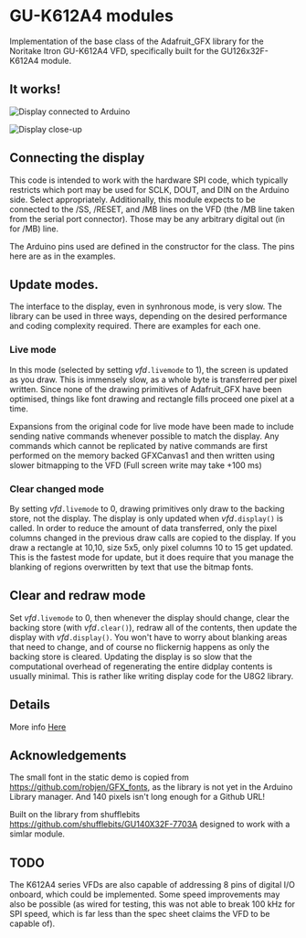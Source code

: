 # GU-K612A4 modules
Implementation of the base class of the Adafruit_GFX library for the Noritake Itron GU-K612A4 VFD, specifically built for the GU126x32F-K612A4 module.

## It works!
![Display connected to Arduino](images/connected.JPG)


![Display close-up](images/zoomed_in.JPG)

## Connecting the display

This code is intended to work with the hardware SPI code, which typically restricts which port may be used for SCLK, DOUT, and DIN on the Arduino side.  Select appropriately.  Additionally, this module expects to be connected to the /SS, /RESET, and /MB lines on the VFD (the /MB line taken from the serial port connector).  Those may be any arbitrary digital out (in for /MB) line.

The Arduino pins used are defined in the constructor for the class. The pins here are as in the examples.

## Update modes.
The interface to the display, even in synhronous mode, is very slow. The library can be used in three ways, depending on the desired performance and coding complexity required.
There are examples for each one.

### Live mode

In this mode (selected by setting *vfd*`.livemode` to 1), the screen is updated as you draw. This is immensely slow, as a whole byte is transferred per pixel written. Since none of the drawing primitives of Adafruit_GFX have been optimised, things like font drawing and rectangle fills proceed one pixel at a time.

Expansions from the original code for live mode have been made to include sending native commands whenever possible to match the display.  Any commands which cannot be replicated by native commands are first performed on the memory backed GFXCanvas1 and then written using slower bitmapping to the VFD  (Full screen write may take +100 ms)

### Clear changed mode
By setting *vfd*`.livemode` to 0, drawing primitives only draw to the backing store, not the display. The display is only updated when *vfd*`.display()` is called. In order to reduce the amount of data transferred, only the pixel columns changed in the previous draw calls are copied to the display. If you draw a rectangle at 10,10, size 5x5, only pixel columns 10 to 15 get updated. This is the fastest mode for update, but it does require that you manage the blanking of regions overwritten by text that use the bitmap fonts.

## Clear and redraw mode
Set *vfd*`.livemode` to 0, then whenever the display should change, clear the backing store (with *vfd*`.clear()`), redraw all of the contents, then update the display with *vfd*`.display()`. You won't have to worry about blanking areas that need to change, and of course no flickernig happens as only the backing store is cleared. Updating the display is so slow that the computational overhead of regenerating the entire didplay contents is usually minimal. This is rather like writing display code for the U8G2 library.

## Details
More info [Here](Details.md)

## Acknowledgements
The small font in the static demo is copied from https://github.com/robjen/GFX_fonts, as the library is not yet in the Arduino Library manager. And 140 pixels isn't long enough for a Github URL!

Built on the library from shufflebits https://github.com/shufflebits/GU140X32F-7703A designed to work with a simlar module.

## TODO
The K612A4 series VFDs are also capable of addressing 8 pins of digital I/O onboard, which could be implemented.  Some speed improvements may also be possible (as wired for testing, this was not able to break 100 kHz for SPI speed, which is far less than the spec sheet claims the VFD to be capable of).